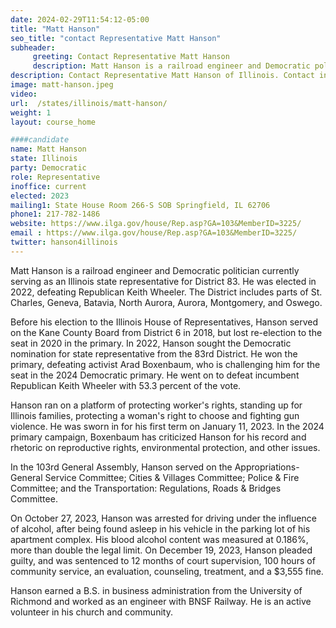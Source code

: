 ```yaml
---
date: 2024-02-29T11:54:12-05:00
title: "Matt Hanson"
seo_title: "contact Representative Matt Hanson"
subheader:
     greeting: Contact Representative Matt Hanson
     description: Matt Hanson is a railroad engineer and Democratic politician currently serving as an Illinois state representative for District 83. He was elected in 2022, defeating Republican Keith Wheeler.
description: Contact Representative Matt Hanson of Illinois. Contact information for Matt Hanson includes email address, phone number, and mailing address.
image: matt-hanson.jpeg
video:
url:  /states/illinois/matt-hanson/
weight: 1
layout: course_home

####candidate
name: Matt Hanson
state: Illinois
party: Democratic
role: Representative
inoffice: current
elected: 2023
mailing1: State House Room 266-S SOB Springfield, IL 62706
phone1: 217-782-1486
website: https://www.ilga.gov/house/Rep.asp?GA=103&MemberID=3225/
email : https://www.ilga.gov/house/Rep.asp?GA=103&MemberID=3225/
twitter: hanson4illinois
---
```


Matt Hanson is a railroad engineer and Democratic politician currently serving as an Illinois state representative for District 83. He was elected in 2022, defeating Republican Keith Wheeler. The District includes parts of St. Charles, Geneva, Batavia, North Aurora, Aurora, Montgomery, and Oswego.

Before his election to the Illinois House of Representatives, Hanson served on the Kane County Board from District 6 in 2018, but lost re-election to the seat in 2020 in the primary. In 2022, Hanson sought the Democratic nomination for state representative from the 83rd District. He won the primary, defeating activist Arad Boxenbaum, who is challenging him for the seat in the 2024 Democratic primary. He went on to defeat incumbent Republican Keith Wheeler with 53.3 percent of the vote.

Hanson ran on a platform of protecting worker's rights, standing up for Illinois families, protecting a woman's right to choose and fighting gun violence. He was sworn in for his first term on January 11, 2023. In the 2024 primary campaign, Boxenbaum has criticized Hanson for his record and rhetoric on reproductive rights, environmental protection, and other issues.

In the 103rd General Assembly, Hanson served on the Appropriations-General Service Committee; Cities & Villages Committee; Police & Fire Committee; and the Transportation: Regulations, Roads & Bridges Committee.

On October 27, 2023, Hanson was arrested for driving under the influence of alcohol, after being found asleep in his vehicle in the parking lot of his apartment complex. His blood alcohol content was measured at 0.186%, more than double the legal limit. On December 19, 2023, Hanson pleaded guilty, and was sentenced to 12 months of court supervision, 100 hours of community service, an evaluation, counseling, treatment, and a $3,555 fine.

Hanson earned a B.S. in business administration from the University of Richmond and worked as an engineer with BNSF Railway. He is an active volunteer in his church and community.
